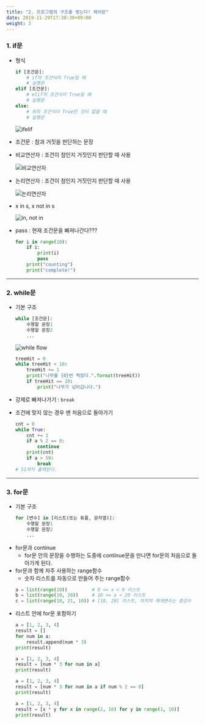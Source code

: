 ```yaml
---
title: "2. 프로그램의 구조를 쌓는다! 제어문"
date: 2019-11-29T17:38:30+09:00
weight: 3
---
```


### 1. if문

- 형식
    ```python
    if [조건문]:
        # if의 조건식이 True일 때
        # 실행문
    elif [조건문]:
        # elif의 조건식이 True일 때
        # 실행문
    else:
        # 위의 조건식이 True인 것이 없을 때
        # 실행문
    ```

    ![ifelif](../images/if_elif.PNG)
- 조건문 : 참과 거짓을 판단하는 문장
- 비교연산자 : 조건이 참인지 거짓인지 판단할 때 사용

    ![비교연산자](../images/compare.PNG)
- 논리연산자 : 조건이 참인지 거짓인지 판단할 때 사용

    ![논리연산자](../images/logical.PNG)
- x in s, x not in s

    ![in, not in](../images/innotin.PNG)
- pass : 현재 조건문을 빠져나간다???
    ```python
    for i in range(10):
        if i:
            print(i)
            pass
        print("counting")
        print("complete!")
    ```

-----

### 2. while문

- 기본 구조
    ```python
    while [조건문]:
        수행할 문장1
        수행할 문장2
        ...
    ```

    ![while flow](../images/while.PNG)
    ```python
    treeHit = 0
    while treeHit < 10:
        treeHit += 1
        print("나무를 {0}번 찍었다.".format(treeHit))
        if treeHit == 10:
            print("나무가 넘어갑니다.")
    ```
- 강제로 빠져나가기 : `break`
- 조건에 맞지 않는 경우 맨 처음으로 돌아가기
    ```python
    cnt = 0
    while True:
        cnt += 1
        if a % 2 == 0:
            continue
        print(cnt)
        if a > 50:
            break
    # 51까지 출력된다.
    ```

-----

### 3. for문

- 기본 구조
    ```python
    for [변수] in [리스트(또는 튜플, 문자열)]:
        수행할 문장1
        수행할 문장2
        ...
    ```
- for문과 continue
    - for문 안의 문장을 수행하는 도중에 continue문을 만나면 for문의 처음으로 돌아가게 된다.
- for문과 함께 자주 사용하는 range함수
    - 숫자 리스트를 자동으로 만들어 주는 range함수
    ```python
    a = list(range(10))         # 0 <= x < 9 리스트
    b = list(range(10, 20))     # 10 <= x < 20 리스트
    c = list(range(10, 21, 10)) # [10, 20] 리스트, 마지막 매개변수는 증감수
    ```
- 리스트 안에 for문 포함하기
    ```python
    a = [1, 2, 3, 4]
    result = []
    for num in a:
        result.append(num * 3)
    print(result)
    ```
    ```python
    a = [1, 2, 3, 4]
    result = [num * 3 for num in a]
    print(result)
    ```
    ```python
    a = [1, 2, 3, 4]
    result = [num * 3 for num in a if num % 2 == 0]
    print(result)
    ```
    ```python
    a = [1, 2, 3, 4]
    result = [x * y for x in range(2, 10) for y in range(1, 10)]
    print(result)
    ```